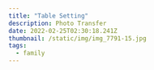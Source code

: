 ```yaml
---
title: "Table Setting"
description: Photo Transfer
date: 2022-02-25T02:30:18.241Z
thumbnail: /static/img/img_7791-15.jpg
tags:
  - family
---
```

